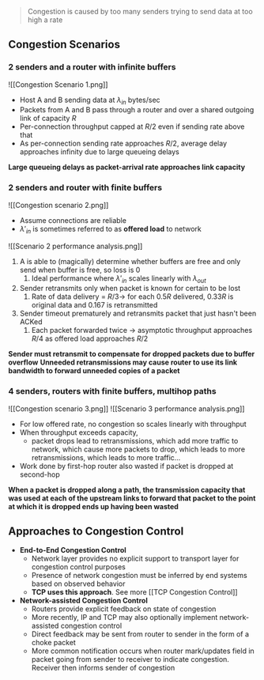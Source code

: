 > Congestion is caused by too many senders trying to send data at too high a rate

## Congestion Scenarios
### 2 senders and a router with infinite buffers
![[Congestion Scenario 1.png]]
- Host A and B sending data at $\lambda_{in}$ bytes/sec
- Packets from A and B pass through a router and over a shared outgoing link of capacity $R$
- Per-connection throughput capped at $R / 2$ even if sending rate above that
- As per-connection sending rate approaches $R / 2$, average delay approaches infinity due to large queueing delays

**Large queueing delays as packet-arrival rate approaches link capacity**

### 2 senders and router with finite buffers
![[Congestion scenario 2.png]]
- Assume connections are reliable
- $\lambda'_{in}$ is sometimes referred to as **offered load** to network

![[Scenario 2 performance analysis.png]]
1) A is able to (magically) determine whether buffers are free and only send when buffer is free, so loss is 0
	1) Ideal performance where $\lambda'_{in}$ scales linearly with $\lambda_{out}$
2) Sender retransmits only when packet is known for certain to be lost
	1) Rate of data delivery = $R/3 \rightarrow$ for each $0.5R$ delivered, $0.33R$ is original data and $0.167$ is retransmitted
3) Sender timeout prematurely and retransmits packet that just hasn't been ACKed
	1) Each packet forwarded twice $\rightarrow$ asymptotic throughput approaches $R/4$ as offered load approaches $R/2$

**Sender must retransmit to compensate for dropped packets due to buffer overflow**
**Unneeded retransmissions may cause router to use its link bandwidth to forward unneeded copies of a packet**

### 4 senders, routers with finite buffers, multihop paths
![[Congestion scenario 3.png]]
![[Scenario 3 performance analysis.png]]
- For low offered rate, no congestion so scales linearly with throughput
- When throughput exceeds capacity, 
	- packet drops lead to retransmissions, which add more traffic to network, which cause more packets to drop, which leads to more retransmissions, which leads to more traffic...
- Work done by first-hop router also wasted if packet is dropped at second-hop

**When a packet is dropped along a path, the transmission capacity that was used at each of the upstream links to forward that packet to the point at which it is dropped ends up having been wasted**

## Approaches to Congestion Control
- **End-to-End Congestion Control**
	- Network layer provides no explicit support to transport layer for congestion control purposes
	- Presence of network congestion must be inferred by end systems based on observed behavior 
	- **TCP uses this approach**. See more [[TCP Congestion Control]]
- **Network-assisted Congestion Control**
	- Routers provide explicit feedback on state of congestion
	- More recently, IP and TCP may also optionally implement network-assisted congestion control
	- Direct feedback may be sent from router to sender in the form of a choke packet
	- More common notification occurs when router mark/updates field in packet going from sender to receiver to indicate congestion. Receiver then informs sender of congestion